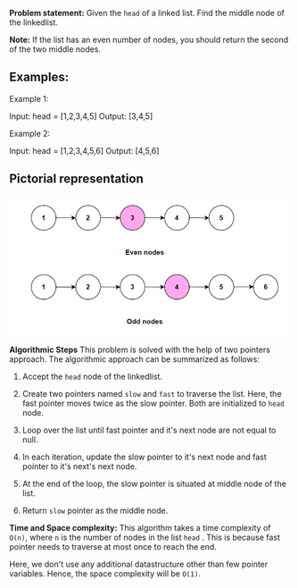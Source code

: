 **Problem statement:**
Given the `head` of a linked list. Find the middle node of the linkedlist.

**Note:** If the list has an even number of nodes, you should return the second of the two middle nodes.

## Examples:
Example 1:

Input: head = [1,2,3,4,5]
Output: [3,4,5]

Example 2: 

Input: head = [1,2,3,4,5,6]
Output: [4,5,6]

## Pictorial representation

 ![Screenshot](../../../../images/find-middle-node.png)

**Algorithmic Steps**
This problem is solved with the help of two pointers approach. The algorithmic approach can be summarized as follows: 

1. Accept the `head` node of the linkedlist.
   
2. Create two pointers named `slow` and `fast` to traverse the list. Here, the fast pointer moves twice as the slow pointer. Both are initialized to `head` node.

3. Loop over the list until fast pointer and it's next node are not equal to null.

4. In each iteration, update the slow pointer to it's next node and fast pointer to it's next's next node.
   
5. At the end of the loop, the slow pointer is situated at middle node of the list.

6. Return `slow` pointer as the middle node.


**Time and Space complexity:**
This algorithm takes a time complexity of `O(n)`, where  `n` is the number of nodes in the list `head` . This is because fast pointer needs to traverse at most once to reach the end.

Here, we don't use any additional datastructure other than few pointer variables. Hence, the space complexity will be `O(1)`.
